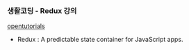 
### 생활코딩 - Redux 강의

[opentutorials](https://opentutorials.org/module/4078)

- Redux : A predictable state container for JavaScript apps.